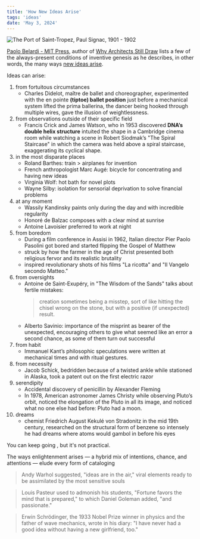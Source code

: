 ```yaml
---
title: 'How New Ideas Arise'
tags: 'ideas'
date: 'May 3, 2024'
---
```


![The Port of Saint-Tropez, Paul Signac, 1901 - 1902](/images/sainttropez.jpeg)

[Paolo Belardi - MIT Press](https://mitpress.mit.edu/author/paolo-belardi-21262/), author of [Why Architects Still Draw](https://www.goodreads.com/en/book/show/18148430) lists a few of the always-present conditions of inventive genesis as he describes, in other words, the many ways [new ideas arise](https://thereader.mitpress.mit.edu/how-new-ideas-arise/).

Ideas can arise:

1. from fortuitous circumstances
   - Charles Didelot, maître de ballet and choreographer, experimented with the en pointe **(tiptoe) ballet position** just before a mechanical system lifted the prima ballerina, the dancer being hooked through multiple wires, gave the illusion of weightlessness.
2. from observations outside of their specific field
   - Francis Crick and James Watson, who in 1953 discovered **DNA’s double helix structure** intuited the shape in a Cambridge cinema room while watching a scene in Robert Siodmak’s "The Spiral Staircase" in which the camera was held above a spiral staircase, exaggerating its cyclical shape.
3. in the most disparate places
   - Roland Barthes: train > airplanes for invention
   - French anthropologist Marc Augé: bicycle for concentrating and having new ideas
   - Virginia Wolf: hot bath for novel plots
   - Wayne Silby: isolation for sensorial deprivation to solve financial problems
4. at any moment
   - Wassily Kandinsky paints only during the day and with incredible regularity
   - Honoré de Balzac composes with a clear mind at sunrise
   - Antoine Lavoisier preferred to work at night
5. from boredom
   - During a film conference in Assisi in 1962, Italian director Pier Paolo Pasolini got bored and started flipping the Gospel of Matthew
   - struck by how the farmer in the age of Christ presented both religious fervor and its realistic brutality
   - inspired revolutionary shots of his films "La ricotta" and "Il Vangelo secondo Matteo."
6. from oversights
   - Antoine de Saint-Exupéry, in "The Wisdom of the Sands" talks about fertile mistakes:
     > creation sometimes being a misstep, sort of like hitting the chisel wrong on the stone, but with a positive (if unexpected) result.
   - Alberto Savinio: importance of the misprint as bearer of the unexpected, encouraging others to give what seemed like an error a second chance, as some of them turn out successful
7. from habit
   - Immanuel Kant’s philosophic speculations were written at mechanical times and with ritual gestures.
8. from necessity
   - Jacob Schick, bedridden because of a twisted ankle while stationed in Alaska, took a patent out on the first electric razor
9. serendipity
   - Accidental discovery of penicillin by Alexander Fleming
   - In 1978, American astronomer James Christy while observing Pluto’s orbit, noticed the elongation of the Pluto in all its image, and noticed what no one else had before: Pluto had a moon.
10. dreams
    - chemist Friedrich August Kekulé von Stradonitz in the mid 19th century, researched on the structural form of benzene so intensely he had dreams where atoms would gambol in before his eyes

You can keep going , but it's not practical.

The ways enlightenment arises — a hybrid mix of intentions, chance, and attentions — elude every form of cataloging

> Andy Warhol suggested, "ideas are in the air," viral elements ready to be assimilated by the most sensitive souls

> Louis Pasteur used to admonish his students, "Fortune favors the mind that is prepared," to which Daniel Goleman added, "and passionate."

> Erwin Schrödinger, the 1933 Nobel Prize winner in physics and the father of wave mechanics, wrote in his diary: "I have never had a good idea without having a new girlfriend, too."
